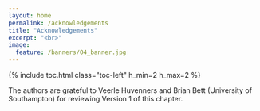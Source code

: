 ```yaml
---
layout: home
permalink: /acknowledgements
title: "Acknowledgements"
excerpt: "<br>"
image:
  feature: /banners/04_banner.jpg
---
```

{% include toc.html class="toc-left" h_min=2 h_max=2 %}

The authors are grateful to Veerle Huvenners and Brian Bett (University of Southampton) for reviewing Version 1 of this chapter. 
